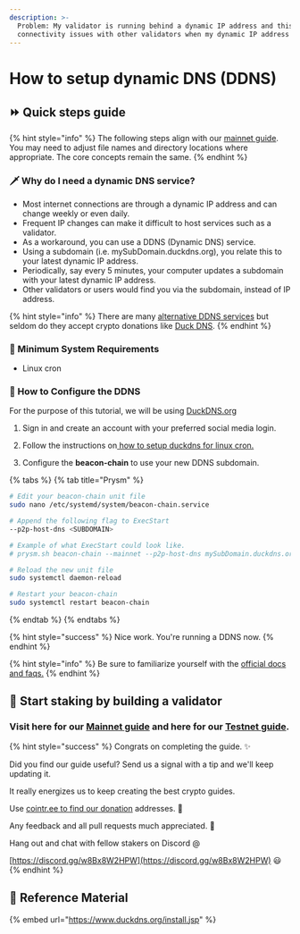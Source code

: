 ```yaml
---
description: >-
  Problem: My validator is running behind a dynamic IP address and this causes
  connectivity issues with other validators when my dynamic IP address changes.
---
```


# How to setup dynamic DNS \(DDNS\)

## ⏩ Quick steps guide

{% hint style="info" %}
The following steps align with our [mainnet guide](./). You may need to adjust file names and directory locations where appropriate. The core concepts remain the same.
{% endhint %}

### 🗡 Why do I need a dynamic DNS service?

* Most internet connections are through a dynamic IP address and can change weekly or even daily.
* Frequent IP changes can make it difficult to host services such as a validator.
* As a workaround, you can use a DDNS \(Dynamic DNS\) service.
* Using a subdomain \(i.e. mySubDomain.duckdns.org\), you relate this to your latest dynamic IP address.
* Periodically, say every 5 minutes, your computer updates a subdomain with your latest dynamic IP address.
* Other validators or users would find you via the subdomain, instead of IP address.

{% hint style="info" %}
There are many [alternative DDNS services](https://hackerspad.net/software/duck-dns/#alternatives) but seldom do they accept crypto donations like [Duck DNS](https://www.duckdns.org/).
{% endhint %}

### 🤖 Minimum System Requirements

* Linux cron

### 🚧 How to Configure the DDNS

For the purpose of this tutorial, we will be using [DuckDNS.org](https://www.duckdns.org/install.jsp)

1. Sign in and create an account with your preferred social media login. 

2. Follow the instructions on[ how to setup duckdns for linux cron.](https://www.duckdns.org/install.jsp)

3. Configure the **beacon-chain** to use your new DDNS subdomain.

{% tabs %}
{% tab title="Prysm" %}
```bash
# Edit your beacon-chain unit file
sudo nano /etc/systemd/system/beacon-chain.service

# Append the following flag to ExecStart
--p2p-host-dns <SUBDOMAIN>

# Example of what ExecStart could look like.
# prysm.sh beacon-chain --mainnet --p2p-host-dns mySubDomain.duckdns.org

# Reload the new unit file
sudo systemctl daemon-reload

# Restart your beacon-chain
sudo systemctl restart beacon-chain
```
{% endtab %}
{% endtabs %}

{% hint style="success" %}
Nice work. You're running a DDNS now. 
{% endhint %}

{% hint style="info" %}
Be sure to familiarize yourself with the [official docs and faqs.](https://www.duckdns.org/faqs.jsp)
{% endhint %}

##  🤖 Start staking by building a validator <a id="start-staking-by-building-a-validator"></a>

### Visit here for our [Mainnet guide](https://www.coincashew.com/coins/overview-eth/guide-or-how-to-setup-a-validator-on-eth2-mainnet) and here for our [Testnet guide](https://www.coincashew.com/coins/overview-eth/guide-or-how-to-setup-a-validator-on-eth2-testnet). <a id="visit-here-for-our-mainnet-guide-and-here-for-our-testnet-guide"></a>

{% hint style="success" %}
Congrats on completing the guide. ✨

Did you find our guide useful? Send us a signal with a tip and we'll keep updating it.

It really energizes us to keep creating the best crypto guides.

Use [cointr.ee to find our donation](https://cointr.ee/coincashew) addresses. 🙏

Any feedback and all pull requests much appreciated. 🌛

Hang out and chat with fellow stakers on Discord @

​[https://discord.gg/w8Bx8W2HPW](https://discord.gg/w8Bx8W2HPW) 😃
{% endhint %}

## 🧩 Reference Material

{% embed url="https://www.duckdns.org/install.jsp" %}

